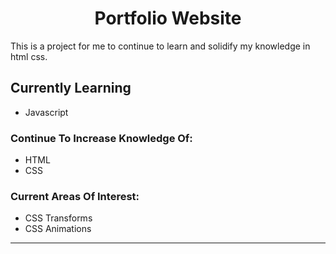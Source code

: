 <h1 align="center">Portfolio Website</h1>
<p>This is a project for me to continue to learn and solidify my knowledge in html css.</p>


## Currently Learning

- Javascript

### Continue To Increase Knowledge Of:

- HTML
- CSS

### Current Areas Of Interest:

- CSS Transforms
- CSS Animations

***

### 
